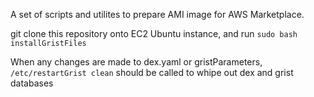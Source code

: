 A set of scripts and utilites to prepare AMI image for AWS Marketplace. 

git clone this repository onto EC2 Ubuntu instance, and run `sudo bash installGristFiles`

When any changes are made to dex.yaml or gristParameters, `/etc/restartGrist clean` should be called to whipe out dex and grist databases